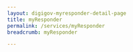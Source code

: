 ```yaml
---
layout: digigov-myresponder-detail-page
title: myResponder
permalink: /services/myResponder
breadcrumb: myResponder

---
```



